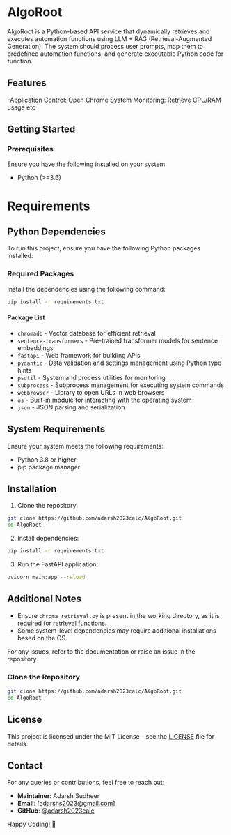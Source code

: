 

# AlgoRoot

AlgoRoot is a Python-based API service that dynamically retrieves and executes automation
functions using LLM + RAG (Retrieval-Augmented Generation). The system should process
user prompts, map them to predefined automation functions, and generate executable Python
code for function. 

## Features
-Application Control: Open Chrome
System Monitoring: Retrieve CPU/RAM usage etc


## Getting Started
### Prerequisites
Ensure you have the following installed on your system:
- Python (>=3.6)
# Requirements

## Python Dependencies
To run this project, ensure you have the following Python packages installed:

### Required Packages
Install the dependencies using the following command:
```bash
pip install -r requirements.txt
```

#### Package List
- `chromadb` - Vector database for efficient retrieval
- `sentence-transformers` - Pre-trained transformer models for sentence embeddings
- `fastapi` - Web framework for building APIs
- `pydantic` - Data validation and settings management using Python type hints
- `psutil` - System and process utilities for monitoring
- `subprocess` - Subprocess management for executing system commands
- `webbrowser` - Library to open URLs in web browsers
- `os` - Built-in module for interacting with the operating system
- `json` - JSON parsing and serialization

## System Requirements
Ensure your system meets the following requirements:
- Python 3.8 or higher
- pip package manager

## Installation
1. Clone the repository:
```bash
git clone https://github.com/adarsh2023calc/AlgoRoot.git
cd AlgoRoot
```
2. Install dependencies:
```bash
pip install -r requirements.txt
```
3. Run the FastAPI application:
```bash
uvicorn main:app --reload
```

## Additional Notes
- Ensure `chroma_retrieval.py` is present in the working directory, as it is required for retrieval functions.
- Some system-level dependencies may require additional installations based on the OS.

For any issues, refer to the documentation or raise an issue in the repository.



### Clone the Repository
```bash
git clone https://github.com/adarsh2023calc/AlgoRoot.git
cd AlgoRoot
```




## License
This project is licensed under the MIT License - see the [LICENSE](LICENSE) file for details.

## Contact
For any queries or contributions, feel free to reach out:
- **Maintainer**: Adarsh Sudheer
- **Email**: [adarshs2023@gmail.com]
- **GitHub**: [@adarsh2023calc](https://github.com/adarsh2023calc)

Happy Coding! 🚀

